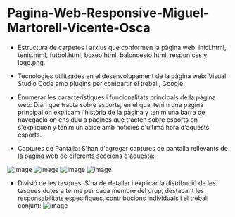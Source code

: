 # Pagina-Web-Responsive-Miguel-Martorell-Vicente-Osca

- Estructura de carpetes i arxius que conformen la pàgina web: inici.html, tenis.html, futbol.html, boxeo.html, baloncesto.html, respon.css y logo.png.

- Tecnologies utilitzades en el desenvolupament de la pàgina web: Visual Studio Code amb plugins per compartir el treball, Google.

- Enumerar les característiques i funcionalitats principals de la pàgina web: Diari que tracta sobre esports, en el qual tenim una pàgina principal on explicam l'història de la pàgina y tenim una barra de navegació on ens duu a pàgines que tracten sobre esports on s'expliquen y tenim un aside amb notícies d'ùltima hora d'aquests esports.

- Captures de Pantalla: S'han d'agregar captures de pantalla rellevants de la pàgina web de diferents seccions d'aquesta:

![image](https://github.com/Miguel-Martorell/Pagina-Web-Responsive-Miguel-Martorell-Vicente-Osca/assets/150442396/20af5a75-77db-4293-a5f9-568e4190ca51)
![image](https://github.com/Miguel-Martorell/Pagina-Web-Responsive-Miguel-Martorell-Vicente-Osca/assets/150442396/633dd6bb-6cb7-4633-8e4c-de87494dc4a0)
![image](https://github.com/Miguel-Martorell/Pagina-Web-Responsive-Miguel-Martorell-Vicente-Osca/assets/150442396/4ec0047b-a5aa-4c61-bccc-80fa630feea6)
![image](https://github.com/Miguel-Martorell/Pagina-Web-Responsive-Miguel-Martorell-Vicente-Osca/assets/150442396/30555108-da46-4323-9731-3eec11eb4767)


- Divisió de les tasques: S'ha de detallar i explicar la distribució de les tasques dutes a terme per cada membre del grup, destacant les responsabilitats específiques, contribucions individuals i el treball conjunt:
![image](https://github.com/Miguel-Martorell/Pagina-Web-Responsive-Miguel-Martorell-Vicente-Osca/assets/150442396/abc5aa52-dfe8-4c68-b1c5-2cf1c7932a19)

